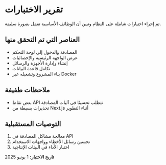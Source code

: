 # تقرير الاختبارات

تم إجراء اختبارات شاملة على النظام وتبين أن الوظائف الأساسية تعمل بصورة سليمة.

## العناصر التي تم التحقق منها
- المصادقة والدخول إلى لوحة التحكم
- عرض الواجهة الرئيسية والإحصائيات
- إنشاء وإدارة الأجهزة والرسائل
- تكامل قاعدة البيانات
- بناء المشروع وتشغيله عبر Docker

## ملاحظات طفيفة
- بعض نقاط API تتطلب تحسينًا في آليات المصادقة
- تحذيرات بسيطة من Next.js أثناء التطوير

## التوصيات المستقبلية
1. معالجة مشاكل المصادقة في API
2. تحسين رسائل الأخطاء وواجهات الاستخدام
3. اختبار الأداء في البيئات الإنتاجية

**تاريخ الاختبار:** 1 يونيو 2025
